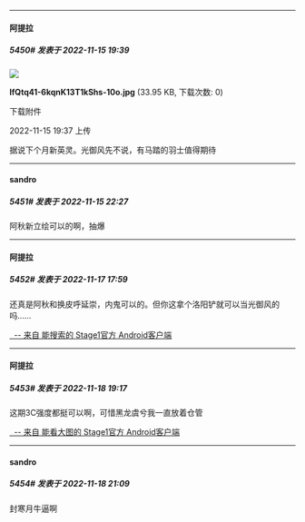 

*****

####  阿提拉  
##### 5450#       发表于 2022-11-15 19:39

<img src="https://img.saraba1st.com/forum/202211/15/193757kc8escttm06lqrse.jpg" referrerpolicy="no-referrer">

<strong>lfQtq41-6kqnK13T1kShs-10o.jpg</strong> (33.95 KB, 下载次数: 0)

下载附件

2022-11-15 19:37 上传

据说下个月新英灵。光御风先不说，有马踏的羽士值得期待



*****

####  sandro  
##### 5451#       发表于 2022-11-15 22:27

阿秋新立绘可以的啊，抽爆



*****

####  阿提拉  
##### 5452#       发表于 2022-11-17 17:59

还真是阿秋和换皮呼延崇，内鬼可以的。但你这拿个洛阳铲就可以当光御风的吗……

[  -- 来自 能搜索的 Stage1官方 Android客户端](https://www.coolapk.com/apk/140634)



*****

####  阿提拉  
##### 5453#       发表于 2022-11-18 19:17

这期3C强度都挺可以啊，可惜黑龙虞兮我一直放着仓管

[  -- 来自 能看大图的 Stage1官方 Android客户端](https://www.coolapk.com/apk/140634)



*****

####  sandro  
##### 5454#       发表于 2022-11-18 21:09

封寒月牛逼啊

